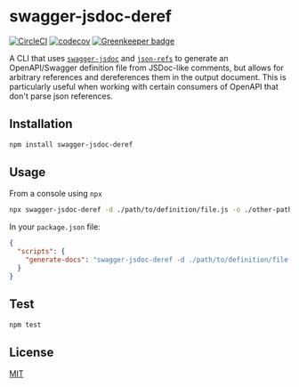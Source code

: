 # swagger-jsdoc-deref

[![CircleCI](https://circleci.com/gh/godaddy/swagger-jsdoc-deref.svg?style=svg)](https://circleci.com/gh/godaddy/swagger-jsdoc-deref)
[![codecov](https://codecov.io/gh/godaddy/swagger-jsdoc-deref/branch/master/graph/badge.svg)](https://codecov.io/gh/godaddy/swagger-jsdoc-deref) [![Greenkeeper badge](https://badges.greenkeeper.io/godaddy/swagger-jsdoc-deref.svg)](https://greenkeeper.io/)

A CLI that uses [`swagger-jsdoc`] and [`json-refs`] to generate an
OpenAPI/Swagger definition file from JSDoc-like comments, but allows for
arbitrary references and dereferences them in the output document. This is
particularly useful when working with certain consumers of OpenAPI that
don't parse json references.

## Installation

``` sh
npm install swagger-jsdoc-deref
```

## Usage

From a console using `npx`

``` sh
npx swagger-jsdoc-deref -d ./path/to/definition/file.js -o ./other-path/output.json
```

In your `package.json` file:

``` json
{
  "scripts": {
    "generate-docs": "swagger-jsdoc-deref -d ./path/to/definition/file.js -o ./other-path/"
  }
}
```

## Test

``` sh
npm test
```

## License

[MIT](LICENSE)

[`swagger-jsdoc`]: https://www.npmjs.com/package/swagger-jsdoc
[`json-refs`]: https://www.npmjs.com/package/json-refs
